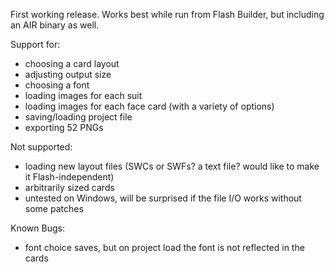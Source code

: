 First working release. Works best while run from Flash Builder, but including an AIR binary as well. 

Support for:
* choosing a card layout
* adjusting output size
* choosing a font
* loading images for each suit
* loading images for each face card (with a variety of options)
* saving/loading project file
* exporting 52 PNGs

Not supported:
* loading new layout files (SWCs or SWFs? a text file? would like to make it Flash-independent)
* arbitrarily sized cards
* untested on Windows, will be surprised if the file I/O works without some patches

Known Bugs:
* font choice saves, but on project load the font is not reflected in the cards
